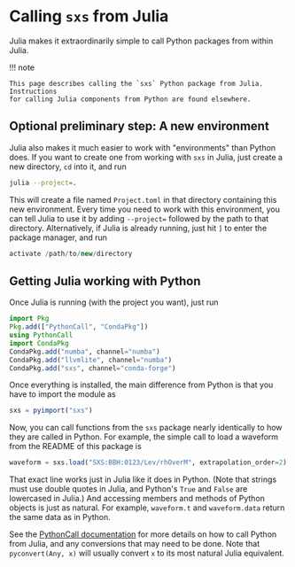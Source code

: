 # Calling `sxs` from Julia

Julia makes it extraordinarily simple to call Python packages from within Julia.

!!! note

    This page describes calling the `sxs` Python package from Julia.  Instructions
    for calling Julia components from Python are found elsewhere.

## Optional preliminary step: A new environment

Julia also makes it much easier to work with "environments" than
Python does.  If you want to create one from working with `sxs` in
Julia, just create a new directory, `cd` into it, and run
```bash
julia --project=.
```
This will create a file named `Project.toml` in that directory
containing this new environment.  Every time you need to work with
this environment, you can tell Julia to use it by adding `--project=`
followed by the path to that directory.  Alternatively, if Julia is already running,
just hit `]` to enter the package manager, and run
```julia
activate /path/to/new/directory
```

## Getting Julia working with Python

Once Julia is running (with the project you want), just run
```julia
import Pkg
Pkg.add(["PythonCall", "CondaPkg"])
using PythonCall
import CondaPkg
CondaPkg.add("numba", channel="numba")
CondaPkg.add("llvmlite", channel="numba")
CondaPkg.add("sxs", channel="conda-forge")
```
Once everything is installed, the main difference from Python is that
you have to import the module as
```julia
sxs = pyimport("sxs")
```
Now, you can call functions from the `sxs` package nearly identically
to how they are called in Python.  For example, the simple call to
load a waveform from the README of this package is
```julia
waveform = sxs.load("SXS:BBH:0123/Lev/rhOverM", extrapolation_order=2)
```
That exact line works just in Julia like it does in Python.  (Note
that strings must use double quotes in Julia, and Python's `True` and
`False` are lowercased in Julia.)  And accessing members and methods
of Python objects is just as natural.  For example, `waveform.t` and
`waveform.data` return the same data as in Python.

See the [PythonCall
documentation](https://juliapy.github.io/PythonCall.jl/stable/pythoncall/)
for more details on how to call Python from Julia, and any conversions
that may need to be done.  Note that `pyconvert(Any, x)` will usually
convert `x` to its most natural Julia equivalent.
